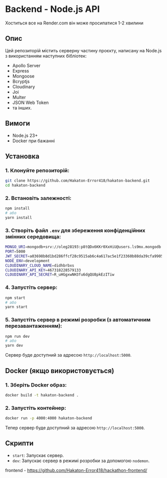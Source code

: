 
# Backend - Node.js API
Хоститься все на Render.com він може просипатися 1-2 хвилини
## Опис
Цей репозиторій містить серверну частину проєкту, написану на Node.js з використанням наступних бібліотек:
- Apollo Server
- Express
- Mongoose
- Bcryptjs
- Cloudinary
- Joi
- Multer
- JSON Web Token
- та інших.

## Вимоги
- Node.js 23+ 
- Docker при бажанні

## Установка

### 1. Клонуйте репозиторій:
```bash
git clone https://github.com/Hakaton-Error418/hakaton-backend.git
cd hakaton-backend
```

### 2. Встановіть залежності:
```bash
npm install
# або
yarn install
```

### 3. Створіть файл `.env` для збереження конфіденційних змінних середовища:
```bash
MONGO_URI=mongodb+srv://oleg28193:p8tQDx6KKr0XxHiU@users.ls9mx.mongodb.net/
PORT=5000
JWT_SECRET=a03698b8d1bd286ffcf28c9515ab6c4a617ac5e1f23360b88da39cfa9905c78f
NODE_ENV=development
CLOUDINARY_CLOUD_NAME=didhbrbxs
CLOUDINARY_API_KEY=467318228579133
CLOUDINARY_API_SECRET=R_uHGgxwNH3fu6dgQU8pkEzITiw
```

### 4. Запустіть сервер:
```bash
npm start
# або
yarn start
```

### 5. Запустіть сервер в режимі розробки (з автоматичним перезавантаженням):
```bash
npm run dev
# або
yarn dev
```
Сервер буде доступний за адресою `http://localhost:5000`.

## Docker (якщо використовується)

### 1. Зберіть Docker образ:
```bash
docker build -t hakaton-backend .
```

### 2. Запустіть контейнер:
```bash
docker run -p 4000:4000 hakaton-backend
```

Тепер сервер буде доступний за адресою `http://localhost:5000`.

## Скрипти

- `start`: Запускає сервер.
- `dev`: Запускає сервер в режимі розробки за допомогою `nodemon`.

frontend - https://github.com/Hakaton-Error418/hackathon-frontend/

